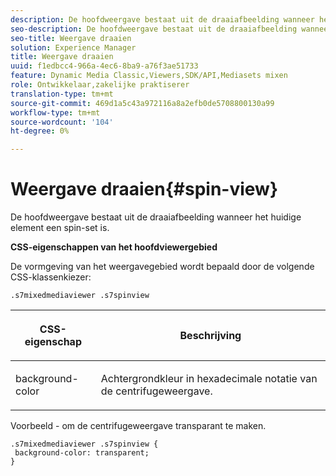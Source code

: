 ```yaml
---
description: De hoofdweergave bestaat uit de draaiafbeelding wanneer het huidige element een spin-set is.
seo-description: De hoofdweergave bestaat uit de draaiafbeelding wanneer het huidige element een spin-set is.
seo-title: Weergave draaien
solution: Experience Manager
title: Weergave draaien
uuid: f1edbcc4-966a-4ec6-8ba9-a76f3ae51733
feature: Dynamic Media Classic,Viewers,SDK/API,Mediasets mixen
role: Ontwikkelaar,zakelijke praktiserer
translation-type: tm+mt
source-git-commit: 469d1a5c43a972116a8a2efb0de5708800130a99
workflow-type: tm+mt
source-wordcount: '104'
ht-degree: 0%

---
```



# Weergave draaien{#spin-view}

De hoofdweergave bestaat uit de draaiafbeelding wanneer het huidige element een spin-set is.

<!--<a id="section_061E550C1C1D4DB2BD663A898895B38C"></a>-->

**CSS-eigenschappen van het hoofdviewergebied**

De vormgeving van het weergavegebied wordt bepaald door de volgende CSS-klassenkiezer:

```
.s7mixedmediaviewer .s7spinview
```

<table id="table_94EE3F5BBE4547C0B4943471CEE7EDE4"> 
 <thead> 
  <tr> 
   <th colname="col1" class="entry"> <p> CSS-eigenschap </p> </th> 
   <th colname="col2" class="entry"> <p>Beschrijving </p> </th> 
  </tr> 
 </thead>
 <tbody> 
  <tr> 
   <td colname="col1"> <p> <span class="codeph"> background-color  </span> </p> </td> 
   <td colname="col2"> <p> Achtergrondkleur in hexadecimale notatie van de centrifugeweergave. </p> </td> 
  </tr> 
 </tbody> 
</table>

Voorbeeld - om de centrifugeweergave transparant te maken.

```
.s7mixedmediaviewer .s7spinview { 
 background-color: transparent; 
}
```

